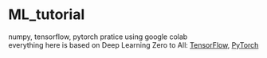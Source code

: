 # ML_tutorial
numpy, tensorflow, pytorch pratice using google colab  
everything here is based on
Deep Learning Zero to All: [TensorFlow](https://github.com/hgstyler/TensorFlow.git), [PyTorch](https://github.com/hgstyler/PyTorch.git)
